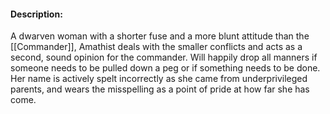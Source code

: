 #### **Description:**
A dwarven woman with a shorter fuse and a more blunt attitude than the [[Commander]], Amathist deals with the smaller conflicts and acts as a second, sound opinion for the commander. Will happily drop all manners if someone needs to be pulled down a peg or if something needs to be done. Her name is actively spelt incorrectly as she came from underprivileged parents, and wears the misspelling as a point of pride at how far she has come.